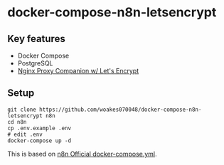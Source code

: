 # docker-compose-n8n-letsencrypt

## Key features

- Docker Compose
- PostgreSQL
- [Nginx Proxy Companion w/ Let's Encrypt](https://github.com/JrCs/docker-letsencrypt-nginx-proxy-companion)

## Setup

```
git clone https://github.com/woakes070048/docker-compose-n8n-letsencrypt n8n
cd n8n
cp .env.example .env
# edit .env
docker-compose up -d
```

This is based on [n8n Official docker-compose.yml](https://github.com/n8n-io/n8n/tree/master/docker/compose/withPostgres).
